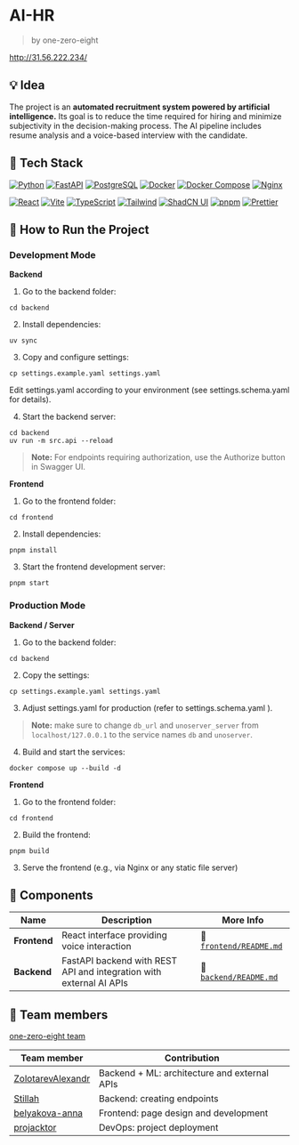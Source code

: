 # AI-HR
> by one-zero-eight

http://31.56.222.234/


## 💡 Idea

The project is an **automated recruitment system powered by artificial intelligence.** Its goal is to reduce the time required for hiring and minimize subjectivity in the decision-making process. The AI pipeline includes resume analysis and a voice-based interview with the candidate.

## 🔧 Tech Stack

[![Python][Python]][Python-url]
[![FastAPI][FastAPI]][FastAPI-url]
[![PostgreSQL][PostgreSQL]][PostgreSQL-url]
[![Docker][Docker]][Docker-url]
[![Docker Compose][Docker-Compose]][Docker-Compose-url]
[![Nginx][Nginx]][nginx-url]

[![React][React]][react-url]
[![Vite][Vite]][vite-url]
[![TypeScript][TypeScript]][ts-url]
[![Tailwind][Tailwind CSS]][Tailwind-url]
[![ShadCN UI][Shadcnui]][shadcn-url]
[![pnpm][pnpm]][pnpm-url]
[![Prettier][prettier]][prettier-url]

## 🚀 How to Run the Project

### Development Mode

**Backend**

1. Go to the backend folder:
```
cd backend
```

2. Install dependencies:
```
uv sync
```

3. Copy and configure settings:

```
cp settings.example.yaml settings.yaml
```

Edit settings.yaml according to your environment (see settings.schema.yaml
 for details).

4. Start the backend server:

```
cd backend
uv run -m src.api --reload
```

> **Note:** For endpoints requiring authorization, use the Authorize button in Swagger UI.

**Frontend**

1. Go to the frontend folder:
```
cd frontend
```

2. Install dependencies:
```
pnpm install
```

3. Start the frontend development server:
```
pnpm start
```

### Production Mode

**Backend / Server**

1. Go to the backend folder:
```
cd backend
```

2. Copy the settings:
```
cp settings.example.yaml settings.yaml
```

3. Adjust settings.yaml for production (refer to settings.schema.yaml
).
> **Note:** make sure to change `db_url` and `unoserver_server` from `localhost/127.0.0.1` to the service names `db` and `unoserver`.

4. Build and start the services:
```
docker compose up --build -d
```

**Frontend**

1. Go to the frontend folder:
```
cd frontend
```

2. Build the frontend:
```
pnpm build
```

3. Serve the frontend (e.g., via Nginx or any static file server)


## 🧩 Components

| Name     | Description                                         | More Info                                       |
|--------------|--------------------------------------------------|-------------------------------------------------|
| **Frontend** | React interface providing voice interaction | 📄 [`frontend/README.md`](./frontend/README.md) |
| **Backend**  | FastAPI backend with REST API and integration with external AI APIs      | 📄 [`backend/README.md`](./backend/README.md)   |



## 👥 Team members

[one-zero-eight team](https://github.com/one-zero-eight)

| Team member                                                        | Contribution                                                                            |
|------------------------------------------------------------------|----------------------------------------------------------------------------------|
| [ZolotarevAlexandr](https://github.com/ZolotarevAlexandr)        | Backend + ML: architecture and external APIs                        |
| [Stillah](https://github.com/Stillah)                          | Backend: creating endpoints                     |
| [belyakova-anna](https://github.com/belyakova-anna)              | Frontend: page design and development                                        |
| [projacktor](https://github.com/projacktor)             | DevOps: project deployment |


[Python]: https://img.shields.io/badge/Python-000000?style=for-the-badge&logo=python

[Python-url]: https://www.python.org/

[FastAPI]: https://img.shields.io/badge/FastAPI-000000?style=for-the-badge&logo=fastapi

[FastAPI-url]: https://fastapi.tiangolo.com/

[PostgreSQL]: https://img.shields.io/badge/PostgreSQL-000000?style=for-the-badge&logo=postgresql

[PostgreSQL-url]: https://www.postgresql.org/

[Vite]: https://img.shields.io/badge/Vite-000000?style=for-the-badge&logo=vite

[Vite-url]: https://vite.dev/

[RHF]: https://img.shields.io/badge/React_Hook_Form-000000?style=for-the-badge&logo=reacthookform

[rhf-url]: https://react-hook-form.com/

[Nginx]: https://img.shields.io/badge/Nginx-000000?style=for-the-badge&logo=nginx

[nginx-url]: https://nginx.org/

[lldap-url]: https://github.com/lldap/lldap

[Python]: https://img.shields.io/badge/Python_3.12-000000?style=for-the-badge&logo=python

[Python-url]: https://www.python.org/downloads/

[uv]: https://img.shields.io/badge/uv-000000?style=for-the-badge&logo=python

[uv-url]: https://github.com/astral-sh/uv

[FastAPI]: https://img.shields.io/badge/FastAPI-000000?style=for-the-badge&logo=fastapi

[FastAPI-url]: https://fastapi.tiangolo.com/

[Pydantic]: https://img.shields.io/badge/Pydantic-000000?style=for-the-badge&logo=pydantic

[Pydantic-url]: https://docs.pydantic.dev/latest/

[MWS-GPT-API]: https://img.shields.io/badge/MWS_GPT_API-000000?style=for-the-badge&logo=openai

[MWS-GPT-API-url]: https://api.gpt.mws.ru/

[LangChain]: https://img.shields.io/badge/LangChain-000000?style=for-the-badge&logo=langchain

[LangChain-url]: https://www.langchain.com/

[Ruff]: https://img.shields.io/badge/Ruff-000000?style=for-the-badge&logo=ruff

[Ruff-url]: https://docs.astral.sh/ruff/

[pre-commit]: https://img.shields.io/badge/pre--commit-000000?style=for-the-badge&logo=pre-commit

[pre-commit-url]: https://pre-commit.com/

[Docker]: https://img.shields.io/badge/Docker-000000?style=for-the-badge&logo=docker

[Docker-url]: https://www.docker.com/

[Docker-Compose]: https://img.shields.io/badge/Docker_Compose-000000?style=for-the-badge&logo=docker

[Docker-Compose-url]: https://docs.docker.com/compose/

[NextJS]: https://img.shields.io/badge/Next-black?style=for-the-badge&logo=next.js&logoColor=white

[Next-url]: https://nextjs.org/

[Tailwind CSS]: https://img.shields.io/badge/tailwind-000000?style=for-the-badge&logo=tailwindCSS

[Tailwind-url]: https://tailwindcss.com/

[pnpm]: https://img.shields.io/badge/pnpm-000000.svg?style=for-the-badge&logo=pnpm&logoColor=f69220

[pnpm-url]: https://pnpm.io/

[TypeScript]: https://img.shields.io/badge/typescript-000000.svg?style=for-the-badge&logo=typescript&logoColor=white

[ts-url]: https://www.typescriptlang.org/

[Shadcnui]: https://img.shields.io/badge/shadcn/ui-000000.svg?style=for-the-badge&2F&logo=shadcnui&color=131316

[shadcn-url]: https://ui.shadcn.com/

[json]: https://img.shields.io/badge/json-000000.svg?style=for-the-badge&logo=json&logoColor=white

[json-url]: https://www.json.org/json-en.html

[React]: https://img.shields.io/badge/react-000000.svg?style=for-the-badge&logo=react&logoColor=%2361DAFB

[react-url]: https://react.dev/

[react-query]: https://img.shields.io/badge/React_Query-000000.svg?style=for-the-badge&logo=ReactQuery&logoColor=white


[prettier]: https://img.shields.io/badge/prettier-000000.svg?style=for-the-badge&logo=prettier&logoColor=F7BA3E

[prettier-url]: https://prettier.io/